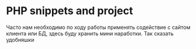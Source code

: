 # PHP snippets and project

Часто нам необходимо по ходу работы применять содействие с сайтом клиента или БД,
здесь буду хранить мини наработки.
Так сказать удобняшки
